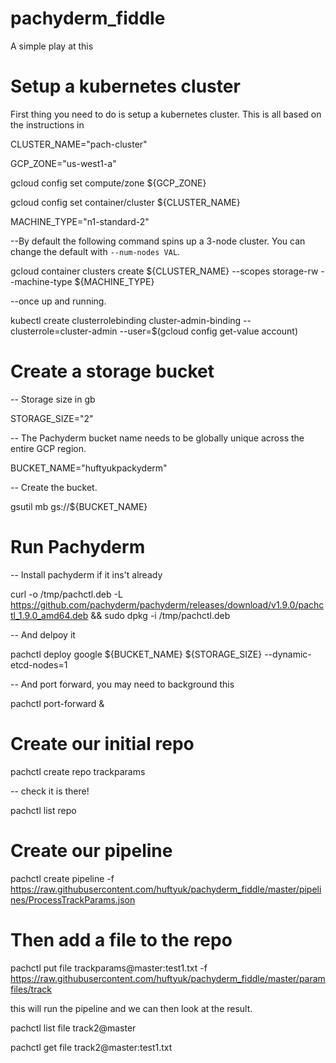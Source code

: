 # pachyderm_fiddle
A simple play at this

# Setup a kubernetes cluster 
First thing you need to do is setup a kubernetes cluster.  This is all based on the instructions in 

CLUSTER_NAME="pach-cluster"

GCP_ZONE="us-west1-a"

gcloud config set compute/zone ${GCP_ZONE}

gcloud config set container/cluster ${CLUSTER_NAME}

MACHINE_TYPE="n1-standard-2"

--By default the following command spins up a 3-node cluster. You can change the default with `--num-nodes VAL`.

gcloud container clusters create ${CLUSTER_NAME} --scopes storage-rw --machine-type ${MACHINE_TYPE}

--once up and running.

kubectl create clusterrolebinding cluster-admin-binding --clusterrole=cluster-admin --user=$(gcloud config get-value account)

# Create a storage bucket
-- Storage size in gb

STORAGE_SIZE="2"

-- The Pachyderm bucket name needs to be globally unique across the entire GCP region.

BUCKET_NAME="huftyukpackyderm"

-- Create the bucket.

gsutil mb gs://${BUCKET_NAME}

# Run Pachyderm
-- Install pachyderm if it ins't already

curl -o /tmp/pachctl.deb -L https://github.com/pachyderm/pachyderm/releases/download/v1.9.0/pachctl_1.9.0_amd64.deb && sudo dpkg -i /tmp/pachctl.deb

-- And delpoy it

pachctl deploy google ${BUCKET_NAME} ${STORAGE_SIZE} --dynamic-etcd-nodes=1

-- And port forward, you may need to background this

pachctl port-forward &

# Create our initial repo
pachctl create repo trackparams

-- check it is there!

pachctl list repo

# Create our pipeline
pachctl create pipeline -f https://raw.githubusercontent.com/huftyuk/pachyderm_fiddle/master/pipelines/ProcessTrackParams.json

# Then add a file to the repo
pachctl put file trackparams@master:test1.txt -f https://raw.githubusercontent.com/huftyuk/pachyderm_fiddle/master/paramfiles/track

this will run the pipeline and we can then look at the result.

pachctl list file track2@master

pachctl get file track2@master:test1.txt

